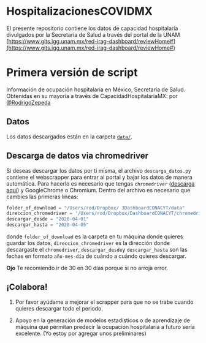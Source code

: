 # HospitalizacionesCOVIDMX

El presente repositorio contiene los datos de capacidad hospitalaria divulgados por la Secretaría de Salud a través del portal de la UNAM
[https://www.gits.igg.unam.mx/red-irag-dashboard/reviewHome#](https://www.gits.igg.unam.mx/red-irag-dashboard/reviewHome#)

# Primera versión de script
Información de ocupación hospitalaria en México, Secretaría de Salud. Obtenidas en su mayoría a través de CapacidadHospitalariaMX: por [@RodrigoZepeda](https://github.com/RodrigoZepeda/CapacidadHospitalariaMX)

## Datos
Los datos descargados están en la carpeta [`data/`](https://github.com/RodrigoZepeda/CapacidadHospitalariaMX/tree/master/data). 

## Descarga de datos via chromedriver

Si deseas descargar los datos por ti misma, el archivo `descarga_datos.py` contiene el webscrapper para entrar al portal y bajar los datos de manera automática. Para hacerlo es necesario que tengas `chromedriver` ([descarga aquí](https://chromedriver.chromium.org)) y GoogleChrome o Chromium. Dentro del archivo es necesario que cambies las primeras líneas:

```python
folder_of_download = "/Users/rod/Dropbox/ 3DashboardCONACYT/data"
direccion_chromedriver = '/Users/rod/Dropbox/DashboardCONACYT/chromedriver'
descargar_desde = "2020-04-01"
descargar_hasta = "2020-04-05"
```

donde `folder_of_download` es la carpeta en tu máquina donde quieres guardar los datos, `direccion_chromedriver` es la dirección donde descargaste el `chromedriver`, `descargar_desde`y `descargar_hasta` son las fechas en formato `año-mes-día` de cuándo a cuándo quieres descargar. 

**Ojo** Te recomiendo ir de 30 en 30 días porque si no arroja error. 

## ¡Colabora!

1. Por favor ayúdame a mejorar el scrapper para que no se trabe cuando quieres descargar todo el periodo.

2. Apoyo en la generación de modelos estadísticos o de aprendizaje de máquina que permitan predecir la ocupación hospitalaria a futuro sería excelente. (Yo estoy por agregar unos preliminares)
